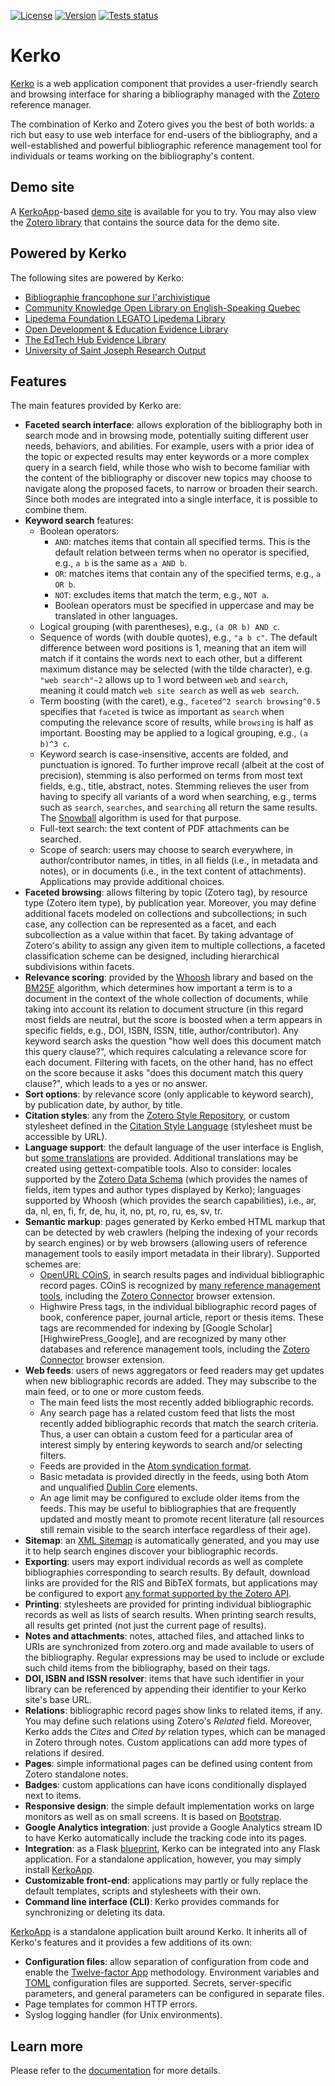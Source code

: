 [![License](https://img.shields.io/pypi/l/kerko)][Kerko]
[![Version](https://img.shields.io/pypi/v/kerko?color=informational)][Kerko_pypi]
[![Tests status](https://github.com/whiskyechobravo/kerko/workflows/tests/badge.svg)][Kerko_actions]


# Kerko

[Kerko] is a web application component that provides a user-friendly search and
browsing interface for sharing a bibliography managed with the [Zotero]
reference manager.

The combination of Kerko and Zotero gives you the best of both worlds: a rich
but easy to use web interface for end-users of the bibliography, and a
well-established and powerful bibliographic reference management tool for
individuals or teams working on the bibliography's content.


## Demo site

A [KerkoApp]-based [demo site][KerkoApp_demo] is available for you to try. You
may also view the [Zotero library][Zotero_demo] that contains the source data
for the demo site.


## Powered by Kerko

The following sites are powered by Kerko:

- [Bibliographie francophone sur l'archivistique](https://bibliopiaf.ebsi.umontreal.ca/)
- [Community Knowledge Open Library on English-Speaking Quebec](https://ckol.quescren.ca/)
- [Lipedema Foundation LEGATO Lipedema Library](https://library.lipedema.org/)
- [Open Development & Education Evidence Library](https://docs.opendeved.net/)
- [The EdTech Hub Evidence Library](http://docs.edtechhub.org/)
- [University of Saint Joseph Research Output](https://research.usj.edu.mo/)


## Features

The main features provided by Kerko are:

- **Faceted search interface**: allows exploration of the bibliography both in
  search mode and in browsing mode, potentially suiting different user needs,
  behaviors, and abilities. For example, users with a prior idea of the topic or
  expected results may enter keywords or a more complex query in a search field,
  while those who wish to become familiar with the content of the bibliography
  or discover new topics may choose to navigate along the proposed facets, to
  narrow or broaden their search. Since both modes are integrated into a single
  interface, it is possible to combine them.
- **Keyword search** features:
    - Boolean operators:
        - `AND`: matches items that contain all specified terms. This is the default
        relation between terms when no operator is specified, e.g., `a b` is the
        same as `a AND b`.
        - `OR`: matches items that contain any of the specified terms, e.g., `a OR
        b`.
        - `NOT`: excludes items that match the term, e.g., `NOT a`.
        - Boolean operators must be specified in uppercase and may be translated in
        other languages.
    - Logical grouping (with parentheses), e.g., `(a OR b) AND c`.
    - Sequence of words (with double quotes), e.g., `"a b c"`. The default
        difference between word positions is 1, meaning that an item will match if
        it contains the words next to each other, but a different maximum distance
        may be selected (with the tilde character), e.g. `"web search"~2` allows up
        to 1 word between `web` and `search`, meaning it could match `web site
        search` as well as `web search`.
    - Term boosting (with the caret), e.g., `faceted^2 search browsing^0.5`
        specifies that `faceted` is twice as important as `search` when computing
        the relevance score of results, while `browsing` is half as important.
        Boosting may be applied to a logical grouping, e.g., `(a b)^3 c`.
    - Keyword search is case-insensitive, accents are folded, and punctuation is
        ignored. To further improve recall (albeit at the cost of precision),
        stemming is also performed on terms from most text fields, e.g., title,
        abstract, notes. Stemming relieves the user from having to specify all
        variants of a word when searching, e.g., terms such as `search`, `searches`,
        and `searching` all return the same results. The [Snowball] algorithm is
        used for that purpose.
    - Full-text search: the text content of PDF attachments can be searched.
    - Scope of search: users may choose to search everywhere, in
        author/contributor names, in titles, in all fields (i.e., in metadata and
        notes), or in documents (i.e., in the text content of attachments).
        Applications may provide additional choices.
- **Faceted browsing**: allows filtering by topic (Zotero tag), by resource type
  (Zotero item type), by publication year. Moreover, you may define additional
  facets modeled on collections and subcollections; in such case, any collection
  can be represented as a facet, and each subcollection as a value within that
  facet. By taking advantage of Zotero's ability to assign any given item to
  multiple collections, a faceted classification scheme can be designed,
  including hierarchical subdivisions within facets.
- **Relevance scoring**: provided by the [Whoosh] library and based on the
  [BM25F] algorithm, which determines how important a term is to a document in
  the context of the whole collection of documents, while taking into account
  its relation to document structure (in this regard most fields are neutral,
  but the score is boosted when a term appears in specific fields, e.g., DOI,
  ISBN, ISSN, title, author/contributor). Any keyword search asks the question
  "how well does this document match this query clause?", which requires
  calculating a relevance score for each document. Filtering with facets, on the
  other hand, has no effect on the score because it asks "does this document
  match this query clause?", which leads to a yes or no answer.
- **Sort options**: by relevance score (only applicable to keyword search), by
  publication date, by author, by title.
- **Citation styles**: any from the [Zotero Style Repository][Zotero_styles], or
  custom stylesheet defined in the [Citation Style Language][CSL] (stylesheet
  must be accessible by URL).
- **Language support**: the default language of the user interface is English,
  but [some translations][Kerko_translations] are provided. Additional
  translations may be created using gettext-compatible tools. Also to consider:
  locales supported by the [Zotero Data Schema][Zotero_schema] (which provides
  the names of fields, item types and author types displayed by Kerko);
  languages supported by Whoosh (which provides the search capabilities), i.e.,
  ar, da, nl, en, fi, fr, de, hu, it, no, pt, ro, ru, es, sv, tr.
- **Semantic markup**: pages generated by Kerko embed HTML markup that can be
  detected by web crawlers (helping the indexing of your records by search
  engines) or by web browsers (allowing users of reference management tools to
  easily import metadata in their library). Supported schemes are:
    - [OpenURL COinS][COinS], in search results pages and individual
      bibliographic record pages. COinS is recognized by [many reference
      management tools][COinS_clients], including the [Zotero
      Connector][Zotero_Connector] browser extension.
    - Highwire Press tags, in the individual bibliographic record pages of book,
      conference paper, journal article, report or thesis items. These tags are
      recommended for indexing by [Google Scholar][HighwirePress_Google], and
      are recognized by many other databases and reference management tools,
      including the [Zotero Connector][Zotero_Connector] browser extension.
- **Web feeds**: users of news aggregators or feed readers may get updates when
  new bibliographic records are added. They may subscribe to the main feed, or
  to one or more custom feeds.
    - The main feed lists the most recently added bibliographic records.
    - Any search page has a related custom feed that lists the most recently
      added bibliographic records that match the search criteria. Thus, a user
      can obtain a custom feed for a particular area of interest simply by
      entering keywords to search and/or selecting filters.
    - Feeds are provided in the [Atom syndication format][Atom].
    - Basic metadata is provided directly in the feeds, using both Atom and
      unqualified [Dublin Core][Dublin_Core] elements.
    - An age limit may be configured to exclude older items from the feeds. This
      may be useful to bibliographies that are frequently updated and mostly
      meant to promote recent literature (all resources still remain visible to
      the search interface regardless of their age).
- **Sitemap**: an [XML Sitemap][XML_Sitemap] is automatically generated, and you
  may use it to help search engines discover your bibliographic records.
- **Exporting**: users may export individual records as well as complete
  bibliographies corresponding to search results. By default, download links are
  provided for the RIS and BibTeX formats, but applications may be configured to
  export [any format supported by the Zotero API][Zotero_export].
- **Printing**: stylesheets are provided for printing individual bibliographic
  records as well as lists of search results. When printing search results, all
  results get printed (not just the current page of results).
- **Notes and attachments**: notes, attached files, and attached links to URIs
  are synchronized from zotero.org and made available to users of the
  bibliography. Regular expressions may be used to include or exclude such child
  items from the bibliography, based on their tags.
- **DOI, ISBN and ISSN resolver**: items that have such identifier in your
  library can be referenced by appending their identifier to your Kerko site's
  base URL.
- **Relations**: bibliographic record pages show links to related items, if any.
  You may define such relations using Zotero's _Related_ field. Moreover, Kerko
  adds the _Cites_ and _Cited by_ relation types, which can be managed in Zotero
  through notes. Custom applications can add more types of relations if desired.
- **Pages**: simple informational pages can be defined using content from Zotero
  standalone notes.
- **Badges**: custom applications can have icons conditionally displayed next to
  items.
- **Responsive design**: the simple default implementation works on large
  monitors as well as on small screens. It is based on [Bootstrap].
- **Google Analytics integration**: just provide a Google Analytics stream ID to
  have Kerko automatically include the tracking code into its pages.
- **Integration**: as a Flask [blueprint][Flask_blueprint], Kerko can be
  integrated into any Flask application. For a standalone application, however,
  you may simply install [KerkoApp].
- **Customizable front-end**: applications may partly or fully replace the
  default templates, scripts and stylesheets with their own.
- **Command line interface (CLI)**: Kerko provides commands for synchronizing or
  deleting its data.

[KerkoApp] is a standalone application built around Kerko. It inherits all of
Kerko's features and it provides a few additions of its own:

- **Configuration files**: allow separation of configuration from code and
  enable the [Twelve-factor App][Twelve-factor_App] methodology. Environment
  variables and [TOML] configuration files are supported. Secrets,
  server-specific parameters, and general parameters can be configured in
  separate files.
- Page templates for common HTTP errors.
- Syslog logging handler (for Unix environments).


## Learn more

Please refer to the [documentation][Kerko_documentation] for more details.


[Atom]: https://en.wikipedia.org/wiki/Atom_(web_standard)
[BM25F]: https://en.wikipedia.org/wiki/Okapi_BM25
[Bootstrap]: https://getbootstrap.com/
[CSL]: https://citationstyles.org/
[COinS]: https://en.wikipedia.org/wiki/COinS
[COinS_clients]: https://en.wikipedia.org/wiki/COinS#Client_tools
[Dublin_Core]: https://en.wikipedia.org/wiki/Dublin_Core
[Flask]: https://pypi.org/project/Flask/
[Flask_blueprint]: https://flask.palletsprojects.com/en/latest/blueprints/
[Kerko]: https://github.com/whiskyechobravo/kerko
[Kerko_actions]: https://github.com/whiskyechobravo/kerko/actions
[Kerko_documentation]: https://whiskyechobravo.github.io/kerko/
[Kerko_pypi]: https://pypi.org/project/Kerko/
[Kerko_translations]: https://github.com/whiskyechobravo/kerko/tree/main/src/kerko/translations
[KerkoApp]: https://github.com/whiskyechobravo/kerkoapp
[KerkoApp_demo]: https://demo.kerko.whiskyechobravo.com
[Snowball]: https://snowballstem.org/
[TOML]: https://toml.io/
[Twelve-factor_App]: https://12factor.net/config
[Whoosh]: https://pypi.org/project/Whoosh/
[XML_Sitemap]: https://www.sitemaps.org/
[Zotero]: https://www.zotero.org/
[Zotero_Connector]: https://www.zotero.org/download/connectors
[Zotero_demo]: https://www.zotero.org/groups/2348869/kerko_demo/items
[Zotero_export]: https://www.zotero.org/support/dev/web_api/v3/basics#export_formats
[Zotero_schema]: https://api.zotero.org/schema
[Zotero_styles]: https://www.zotero.org/styles/
